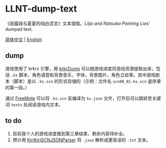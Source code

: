# LLNT-dump-text

《丽露娅与夏夏的纯白谎言》文本提取。*Lilja and Natsuka Painting Lies*' dumped text.

[简体中文](README.md) | [English](README-en.md)

## dump

游戏使用了 krkrz 引擎，用 [krkrDump](https://github.com/crskycode/KrkrDump) 可以随游戏进度将游戏资源提取出来，包括 `.ks` 脚本，角色语音和背景音乐，字体，背景图片，角色立绘等。其中游戏剧本（脚本）是以 `.ks.scn` 的形式存储的（示例：文件名 `scn00_01.ks.scn` 是序章的第一段。）

通过 [FreeMote](https://github.com/UlyssesWu/FreeMote) 可以将 `.ks.scn` 反编译为 `ks.json` 文件，打开后可以跳转至关键词 `texts` 处阅读游戏内文本。

## to do

1. 目前我个人的游戏进度推到第三章结束，剩余内容待补全。
2. 预计用 [KiriKiriSCNJSONParser](https://github.com/HoodedTissue/KiriKiriSCNJSONParser) 将 `.json` 解析成更易读的 `.txt` 文本。
